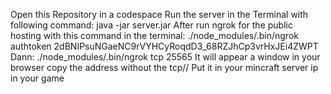 Open this Repository in a codespace
Run the server in the Terminal with following command:
java -jar server.jar
After run ngrok for the public hosting with this command in the terminal:
./node_modules/.bin/ngrok authtoken 2dBNIPsuNGaeNC9rVYHCyRoqdD3_68RZJhCp3vrHxJEi4ZWPT
Dann:
./node_modules/.bin/ngrok tcp 25565
It will appear a window in your browser copy the address without the tcp//
Put it in your mincraft server ip in your game